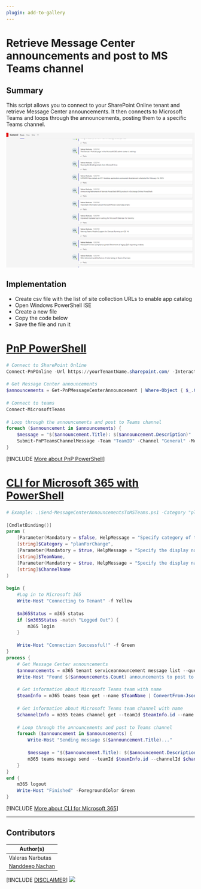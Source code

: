 ```yaml
---
plugin: add-to-gallery
---
```


# Retrieve Message Center announcements and post to MS Teams channel

## Summary

This script allows you to connect to your SharePoint Online tenant and retrieve Message Center announcements. It then connects to Microsoft Teams and loops through the announcements, posting them to a specific Teams channel.

![Example Screenshot](assets/preview.png)

## Implementation

- Create csv file with the list of site collection URLs to enable app catalog
- Open Windows PowerShell ISE
- Create a new file
- Copy the code below
- Save the file and run it

# [PnP PowerShell](#tab/pnpps)

```powershell
# Connect to SharePoint Online
Connect-PnPOnline -Url https://yourTenantName.sharepoint.com/ -Interactive 

# Get Message Center announcements
$announcements = Get-PnPMessageCenterAnnouncement | Where-Object { $_.Category -eq "PlanForChange" } | Select-Object Title, Description

# Connect to teams
Connect-MicrosoftTeams 

# Loop through the announcements and post to Teams channel
foreach ($announcement in $announcements) {
    $message = "$($announcement.Title): $($announcement.Description)"
    Submit-PnPTeamsChannelMessage -Team "TeamID" -Channel "General" -Message $message
}

```
[!INCLUDE [More about PnP PowerShell](../../docfx/includes/MORE-PNPPS.md)]

# [CLI for Microsoft 365 with PowerShell](#tab/cli-m365-ps)

```powershell
# Example: .\Send-MessageCenterAnnouncementsToMSTeams.ps1 -Category "planForChange" -TeamName "Team Name" -ChannelName "Channel Name"

[CmdletBinding()]
param (
    [Parameter(Mandatory = $false, HelpMessage = "Specify category of the message center announcement")]
    [string]$Category = "planForChange",
    [Parameter(Mandatory = $true, HelpMessage = "Specify the display name of the team to which the channel belongs to")]
    [string]$TeamName,
    [Parameter(Mandatory = $true, HelpMessage = "Specify the display name of the channel to post the message center announcements")]
    [string]$ChannelName
)

begin {
    #Log in to Microsoft 365
    Write-Host "Connecting to Tenant" -f Yellow

    $m365Status = m365 status
    if ($m365Status -match "Logged Out") {
        m365 login
    }

    Write-Host "Connection Successful!" -f Green
}
process {
    # Get Message Center announcements
    $announcements = m365 tenant serviceannouncement message list --query "[?category == '$($Category)']" | ConvertFrom-Json
    Write-Host "Found $($announcements.Count) announcements to post to MS Teams channel"

    # Get information about Microsoft Teams team with name
    $teamInfo = m365 teams team get --name $TeamName | ConvertFrom-Json

    # Get information about Microsoft Teams team channel with name
    $channelInfo = m365 teams channel get --teamId $teamInfo.id --name $ChannelName | ConvertFrom-Json

    # Loop through the announcements and post to Teams channel
    foreach ($announcement in $announcements) {
        Write-Host "Sending message $($announcement.Title)..."

        $message = "$($announcement.Title): $($announcement.Description)"
        m365 teams message send --teamId $teamInfo.id --channelId $channelInfo.id --message $message
    }
}
end {
    m365 logout
    Write-Host "Finished" -ForegroundColor Green
}
```
[!INCLUDE [More about CLI for Microsoft 365](../../docfx/includes/MORE-CLIM365.md)]

***

## Contributors

| Author(s) |
|-----------|
| Valeras Narbutas |
| [Nanddeep Nachan](https://github.com/nanddeepn) |

[!INCLUDE [DISCLAIMER](../../docfx/includes/DISCLAIMER.md)]
<img src="https://m365-visitor-stats.azurewebsites.net/script-samples/scripts/spo-get-message-centre-announcements-and-post-to-teams-channel" aria-hidden="true" />
